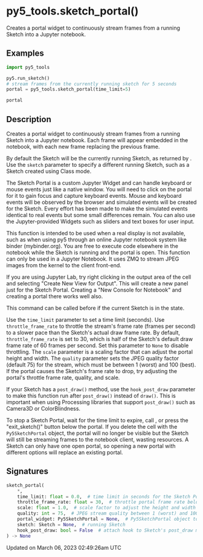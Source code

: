 # py5_tools.sketch_portal()

Creates a portal widget to continuously stream frames from a running Sketch into a Jupyter notebook.

## Examples

<div class="example-table">

<div class="example-row"><div class="example-cell-image">

</div><div class="example-cell-code">

```python
import py5_tools

py5.run_sketch()
# stream frames from the currently running sketch for 5 seconds
portal = py5_tools.sketch_portal(time_limit=5)

portal
```

</div></div>

</div>

## Description

Creates a portal widget to continuously stream frames from a running Sketch into a Jupyter notebook. Each frame will appear embedded in the notebook, with each new frame replacing the previous frame.

By default the Sketch will be the currently running Sketch, as returned by [](py5functions_get_current_sketch). Use the `sketch` parameter to specify a different running Sketch, such as a Sketch created using Class mode.

The Sketch Portal is a custom Jupyter Widget and can handle keyboard or mouse events just like a native window. You will need to click on the portal for it to gain focus and capture keyboard events. Mouse and keyboard events will be observed by the browser and simulated events will be created for the Sketch. Every effort has been made to make the simulated events identical to real events but some small differences remain. You can also use the Jupyter-provided Widgets such as sliders and text boxes for user input.

This function is intended to be used when a real display is not available, such as when using py5 through an online Jupyter notebook system like binder (mybinder.org). You are free to execute code elsewhere in the notebook while the Sketch is running and the portal is open. This function can only be used in a Jupyter Notebook. It uses ZMQ to stream JPEG images from the kernel to the client front-end.

If you are using Jupyter Lab, try right clicking in the output area of the cell and selecting "Create New View for Output". This will create a new panel just for the Sketch Portal. Creating a "New Console for Notebook" and creating a portal there works well also.

This command can be called before [](sketch_run_sketch) if the current Sketch is in the [](sketch_is_ready) state.

Use the `time_limit` parameter to set a time limit (seconds). Use `throttle_frame_rate` to throttle the stream's frame rate (frames per second) to a slower pace than the Sketch's actual draw frame rate. By default, `throttle_frame_rate` is set to 30, which is half of the Sketch's default draw frame rate of 60 frames per second. Set this parameter to `None` to disable throttling. The `scale` parameter is a scaling factor that can adjust the portal height and width. The `quality` parameter sets the JPEG quality factor (default 75) for the stream, which must be between 1 (worst) and 100 (best). If the portal causes the Sketch's frame rate to drop, try adjusting the portal's throttle frame rate, quality, and scale.

If your Sketch has a `post_draw()` method, use the `hook_post_draw` parameter to make this function run after `post_draw()` instead of `draw()`. This is important when using Processing libraries that support `post_draw()` such as Camera3D or ColorBlindness.

To stop a Sketch Portal, wait for the time limit to expire, call [](sketch_exit_sketch), or press the "exit_sketch()" button below the portal. If you delete the cell with the `Py5SketchPortal` object, the portal will no longer be visible but the Sketch will still be streaming frames to the notebook client, wasting resources. A Sketch can only have one open portal, so opening a new portal with different options will replace an existing portal.

## Signatures

```python
sketch_portal(
    *,
    time_limit: float = 0.0,  # time limit in seconds for the Sketch Portal; set to 0 (default) for no limit
    throttle_frame_rate: float = 30,  # throttle portal frame rate below Sketch's frame rate
    scale: float = 1.0,  # scale factor to adjust the height and width of the portal
    quality: int = 75,  # JPEG stream quality between 1 (worst) and 100 (best)
    portal_widget: Py5SketchPortal = None,  # Py5SketchPortal object to send stream to
    sketch: Sketch = None,  # running Sketch
    hook_post_draw: bool = False  # attach hook to Sketch's post_draw method instead of draw
) -> None
```

Updated on March 06, 2023 02:49:26am UTC
